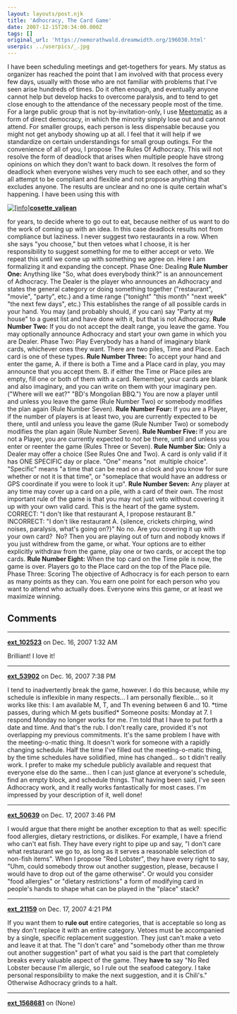 ```yaml
---
layout: layouts/post.njk
title: 'Adhocracy, The Card Game'
date: 2007-12-15T20:34:00.000Z
tags: []
original_url: 'https://nemorathwald.dreamwidth.org/196030.html'
userpic: ../userpics/_.jpg
---
```

I have been scheduling meetings and get-togethers for years. My status as organizer has reached the point that I am involved with that process every few days, usually with those who are not familiar with problems that I've seen arise hundreds of times. Do it often enough, and eventually anyone cannot help but develop hacks to overcome paralysis, and to tend to get close enough to the attendance of the necessary people most of the time. For a large public group that is not by-invitation-only, I use [Meetomatic](http://meetomatic.com) as a form of direct democracy, in which the minority simply lose out and cannot attend. For smaller groups, each person is less dispensable because you might not get anybody showing up at all. I feel that it will help if we standardize on certain understandings for small group outings. For the convenience of all of you, I propose The Rules Of Adhocracy. This will not resolve the form of deadlock that arises when multiple people have strong opinions on which they don't want to back down. It resolves the form of deadlock when everyone wishes very much to see each other, and so they all attempt to be compliant and flexible and not propose anything that excludes anyone. The results are unclear and no one is quite certain what's happening. I have been using this with

[![[info]](http://stat.livejournal.com/img/userinfo.gif)](http://cosette-valjean.livejournal.com/profile)[**cosette\_valjean**](http://cosette-valjean.livejournal.com/)

for years, to decide where to go out to eat, because neither of us want to do the work of coming up with an idea. In this case deadlock results not from compliance but laziness. I never suggest two restaurants in a row. When she says "you choose," but then vetoes what I choose, it is her responsibility to suggest something for me to either accept or veto. We repeat this until we come up with something we agree on. Here I am formalizing it and expanding the concept. Phase One: Dealing **Rule Number One:** Anything like "So, what does everybody think?" is an announcement of Adhocracy. The Dealer is the player who announces an Adhocracy and states the general category or doing something together ("restaurant", "movie", "party", etc.) and a time range ("tonight" "this month" "next week" "the next few days", etc.) This establishes the range of all possible cards in your hand. You may (and probably should, if you can) say "Party at my house" to a guest list and have done with it, but that is not Adhocracy. **Rule Number Two:** If you do not accept the dealt range, you leave the game. You may optionally announce Adhocracy and start your own game in which you are Dealer. Phase Two: Play Everybody has a hand of imaginary blank cards, whichever ones they want. There are two piles, Time and Place. Each card is one of these types. **Rule Number Three:** To accept your hand and enter the game, A. if there is both a Time and a Place card in play, you may announce that you accept them. B. if either the Time or Place piles are empty, fill one or both of them with a card. Remember, your cards are blank and also imaginary, and you can write on them with your imaginary pen. ("Where will we eat?" "BD's Mongolian BBQ.") You are now a player until and unless you leave the game (Rule Number Two) or somebody modifies the plan again (Rule Number Seven). **Rule Number Four:** If you are a Player, if the number of players is at least two, you are currently expected to be there, until and unless you leave the game (Rule Number Two) or somebody modifies the plan again (Rule Number Seven). **Rule Number Five:** If you are not a Player, you are currently expected to _not_ be there, until and unless you enter or reenter the game (Rules Three or Seven). **Rule Number Six:** Only a Dealer may offer a choice (See Rules One and Two). A card is only valid if it has ONE SPECIFIC day or place. "One" means "not  multiple choice". "Specific" means "a time that can be read on a clock and you know for sure whether or not it is that time", or "someplace that would have an address or GPS coordinate if you were to look it up". **Rule Number Seven:** Any player at any time may cover up a card on a pile, with a card of their own. The most important rule of the game is that you may not just veto without covering it up with your own valid card. This is the heart of the game system. CORRECT: "I don't like that restaurant A, I propose restaurant B." INCORRECT: "I don't like restaurant A. {silence, crickets chirping, wind noises, paralysis, what's going on?}" No no. Are you covering it up with your own card?  No? Then you are playing out of turn and nobody knows if you just withdrew from the game, or what. Your options are to either explicitly withdraw from the game, play one or two cards, or accept the top cards. **Rule Number Eight:** When the top card on the Time pile is now, the game is over. Players go to the Place card on the top of the Place pile. Phase Three: Scoring The objective of Adhocracy is for each person to earn as many points as they can. You earn one point for each person who you want to attend who actually does. Everyone wins this game, or at least we maximize winning.

## Comments

---

**[ext_102523](https://www.dreamwidth.org/users/ext_102523)** on Dec. 16, 2007 1:32 AM

Brilliant! I love it!

---

**[ext_53902](https://www.dreamwidth.org/users/ext_53902)** on Dec. 16, 2007 7:38 PM

I tend to inadvertently break the game, however. I do this because, while my schedule is inflexible in many respects... I am personally flexible... so it works like this: I am available M, T, and Th evening between 6 and 10. \*time passes, during which M gets busified\* Someone posits: Monday at 7. I respond Monday no longer works for me. I'm told that I have to put forth a date and time. And that's the rub. I don't really care, provided it's not overlapping my previous commitments. It's the same problem I have with the meeting-o-matic thing. It doesn't work for someone with a rapidly changing schedule. Half the time I've filled out the meeting-o-matic thing, by the time schedules have solidified, mine has changed... so t didn't really work. I prefer to make my schedule publicly available and request that everyone else do the same... then I can just glance at everyone's schedule, find an empty block, and schedule things. That having been said, I've seen Adhocracy work, and it really works fantastically for most cases. I'm impressed by your description of it, well done!

---

**[ext_50639](https://www.dreamwidth.org/users/ext_50639)** on Dec. 17, 2007 3:46 PM

I would argue that there might be another exception to that as well: specific food allergies, dietary restrictions, or dislikes. For example, I have a friend who can't eat fish. They have every right to pipe up and say, "I don't care what restaurant we go to, as long as it serves a reasonable selection of non-fish items". When I propose "Red Lobster", they have every right to say, "Uhm, could somebody throw out another suggestion, please, because I would have to drop out of the game otherwise". Or would you consider "food allergies" or "dietary restrictions" a form of modifying card in people's hands to shape what can be played in the "place" stack?

---

**[ext_21159](https://www.dreamwidth.org/users/ext_21159)** on Dec. 17, 2007 4:21 PM

If you want them to **rule out** entire categories, that is acceptable so long as they don't replace it with an entire category. Vetoes must be accompanied by a single, specific replacement suggestion. They just can't make a veto and leave it at that. The "I don't care" and "somebody other than me throw out another suggestion" part of what you said is the part that completely breaks every valuable aspect of the game. They **have to** say "No Red Lobster because I'm allergic, so I rule out the seafood category. I take personal responsibility to make the next suggestion, and it is Chili's." Otherwise Adhocracy grinds to a halt.

---

**[ext_1568681](https://www.dreamwidth.org/users/ext_1568681)** on (None)

